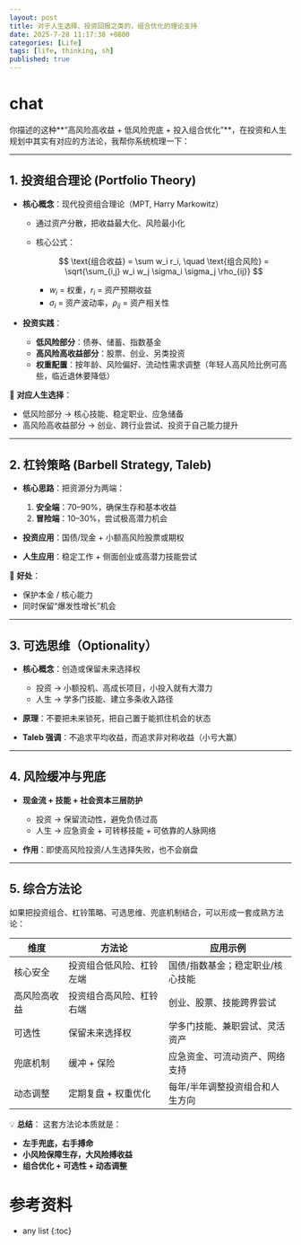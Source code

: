 ```yaml
---
layout: post
title: 对于人生选择、投资回报之类的，组合优化的理论支持
date: 2025-7-28 11:17:38 +0800
categories: [Life]
tags: [life, thinking, sh]
published: true
---
```



# chat

你描述的这种\*\*“高风险高收益 + 低风险兜底 + 投入组合优化”\*\*，在投资和人生规划中其实有对应的方法论，我帮你系统梳理一下：

---

## **1. 投资组合理论 (Portfolio Theory)**

* **核心概念**：现代投资组合理论（MPT, Harry Markowitz）

  * 通过资产分散，把收益最大化、风险最小化
  * 核心公式：

    $$
    \text{组合收益} = \sum w_i r_i, \quad \text{组合风险} = \sqrt{\sum_{i,j} w_i w_j \sigma_i \sigma_j \rho_{ij}}
    $$

    * $w_i$ = 权重，$r_i$ = 资产预期收益
    * $\sigma_i$ = 资产波动率，$\rho_{ij}$ = 资产相关性
* **投资实践**：

  * **低风险部分**：债券、储蓄、指数基金
  * **高风险高收益部分**：股票、创业、另类投资
  * **权重配置**：按年龄、风险偏好、流动性需求调整（年轻人高风险比例可高些，临近退休要降低）

📌 **对应人生选择**：

* 低风险部分 → 核心技能、稳定职业、应急储备
* 高风险高收益部分 → 创业、跨行业尝试、投资于自己能力提升

---

## **2. 杠铃策略 (Barbell Strategy, Taleb)**

* **核心思路**：把资源分为两端：

  1. **安全端**：70–90%，确保生存和基本收益
  2. **冒险端**：10–30%，尝试极高潜力机会
* **投资应用**：国债/现金 + 小额高风险股票或期权
* **人生应用**：稳定工作 + 侧面创业或高潜力技能尝试

📌 **好处**：

* 保护本金 / 核心能力
* 同时保留“爆发性增长”机会

---

## **3. 可选思维（Optionality）**

* **核心概念**：创造或保留未来选择权

  * 投资 → 小额投机、高成长项目，小投入就有大潜力
  * 人生 → 学多门技能、建立多条收入路径
* **原理**：不要把未来锁死，把自己置于能抓住机会的状态
* **Taleb 强调**：不追求平均收益，而追求非对称收益（小亏大赢）

---

## **4. 风险缓冲与兜底**

* **现金流 + 技能 + 社会资本三层防护**

  * 投资 → 保留流动性，避免负债过高
  * 人生 → 应急资金 + 可转移技能 + 可依靠的人脉网络
* **作用**：即使高风险投资/人生选择失败，也不会崩盘

---

## **5. 综合方法论**

如果把投资组合、杠铃策略、可选思维、兜底机制结合，可以形成一套成熟方法论：

| 维度     | 方法论          | 应用示例              |
| ------ | ------------ | ----------------- |
| 核心安全   | 投资组合低风险、杠铃左端 | 国债/指数基金；稳定职业/核心技能 |
| 高风险高收益 | 投资组合高风险、杠铃右端 | 创业、股票、技能跨界尝试      |
| 可选性    | 保留未来选择权      | 学多门技能、兼职尝试、灵活资产   |
| 兜底机制   | 缓冲 + 保险      | 应急资金、可流动资产、网络支持   |
| 动态调整   | 定期复盘 + 权重优化  | 每年/半年调整投资组合和人生方向  |

💡 **总结**：
这套方法论本质就是：

* **左手兜底，右手搏命**
* **小风险保障生存，大风险搏收益**
* **组合优化 + 可选性 + 动态调整**

# 参考资料

* any list
{:toc}